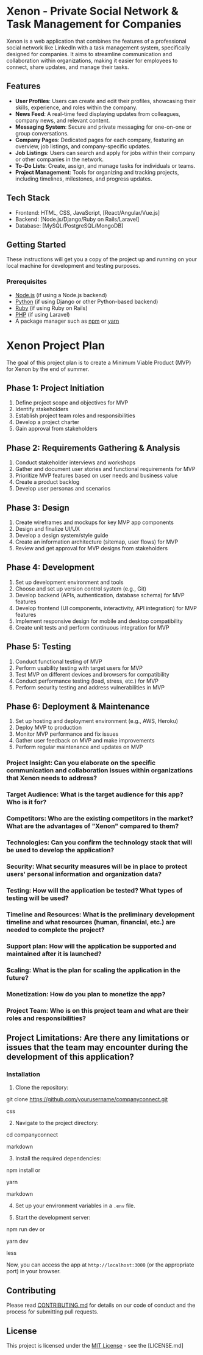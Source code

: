   # Xenon - Private Social Network & Task Management for Companies

Xenon is a web application that combines the features of a professional social network like LinkedIn with a task management system, specifically designed for companies. It aims to streamline communication and collaboration within organizations, making it easier for employees to connect, share updates, and manage their tasks.

## Features

- **User Profiles**: Users can create and edit their profiles, showcasing their skills, experience, and roles within the company.
- **News Feed**: A real-time feed displaying updates from colleagues, company news, and relevant content.
- **Messaging System**: Secure and private messaging for one-on-one or group conversations.
- **Company Pages**: Dedicated pages for each company, featuring an overview, job listings, and company-specific updates.
- **Job Listings**: Users can search and apply for jobs within their company or other companies in the network.
- **To-Do Lists**: Create, assign, and manage tasks for individuals or teams.
- **Project Management**: Tools for organizing and tracking projects, including timelines, milestones, and progress updates.

## Tech Stack

- Frontend: HTML, CSS, JavaScript, [React/Angular/Vue.js]
- Backend: [Node.js/Django/Ruby on Rails/Laravel]
- Database: [MySQL/PostgreSQL/MongoDB]

## Getting Started

These instructions will get you a copy of the project up and running on your local machine for development and testing purposes.

### Prerequisites

- [Node.js](https://nodejs.org/) (if using a Node.js backend)
- [Python](https://www.python.org/) (if using Django or other Python-based backend)
- [Ruby](https://www.ruby-lang.org/) (if using Ruby on Rails)
- [PHP](https://www.php.net/) (if using Laravel)
- A package manager such as [npm](https://www.npmjs.com/) or [yarn](https://yarnpkg.com/)


# Xenon Project Plan

The goal of this project plan is to create a Minimum Viable Product (MVP) for Xenon by the end of summer.

## Phase 1: Project Initiation

1. Define project scope and objectives for MVP
2. Identify stakeholders
3. Establish project team roles and responsibilities
4. Develop a project charter
5. Gain approval from stakeholders

## Phase 2: Requirements Gathering & Analysis

1. Conduct stakeholder interviews and workshops
2. Gather and document user stories and functional requirements for MVP
3. Prioritize MVP features based on user needs and business value
4. Create a product backlog
5. Develop user personas and scenarios

## Phase 3: Design

1. Create wireframes and mockups for key MVP app components
2. Design and finalize UI/UX
3. Develop a design system/style guide
4. Create an information architecture (sitemap, user flows) for MVP
5. Review and get approval for MVP designs from stakeholders

## Phase 4: Development

1. Set up development environment and tools
2. Choose and set up version control system (e.g., Git)
3. Develop backend (APIs, authentication, database schema) for MVP features
4. Develop frontend (UI components, interactivity, API integration) for MVP features
5. Implement responsive design for mobile and desktop compatibility
6. Create unit tests and perform continuous integration for MVP

## Phase 5: Testing

1. Conduct functional testing of MVP
2. Perform usability testing with target users for MVP
3. Test MVP on different devices and browsers for compatibility
4. Conduct performance testing (load, stress, etc.) for MVP
5. Perform security testing and address vulnerabilities in MVP

## Phase 6: Deployment & Maintenance

1. Set up hosting and deployment environment (e.g., AWS, Heroku)
2. Deploy MVP to production
3. Monitor MVP performance and fix issues
4. Gather user feedback on MVP and make improvements
5. Perform regular maintenance and updates on MVP


### Project Insight: Can you elaborate on the specific communication and collaboration issues within organizations that Xenon needs to address?
### Target Audience: What is the target audience for this app? Who is it for?
### Competitors: Who are the existing competitors in the market? What are the advantages of "Xenon" compared to them?
### Technologies: Can you confirm the technology stack that will be used to develop the application?
### Security: What security measures will be in place to protect users' personal information and organization data?
### Testing: How will the application be tested? What types of testing will be used?
### Timeline and Resources: What is the preliminary development timeline and what resources (human, financial, etc.) are needed to complete the project?
### Support plan: How will the application be supported and maintained after it is launched?
### Scaling: What is the plan for scaling the application in the future?
### Monetization: How do you plan to monetize the app?
### Project Team: Who is on this project team and what are their roles and responsibilities?

## Project Limitations: Are there any limitations or issues that the team may encounter during the development of this application?


### Installation

1. Clone the repository:

git clone https://github.com/yourusername/companyconnect.git

css


2. Navigate to the project directory:

cd companyconnect

markdown


3. Install the required dependencies:

npm install
or

yarn

markdown


4. Set up your environment variables in a `.env` file.

5. Start the development server:

npm run dev
or

yarn dev

less


Now, you can access the app at `http://localhost:3000` (or the appropriate port) in your browser.

## Contributing

Please read [CONTRIBUTING.md](CONTRIBUTING.md) for details on our code of conduct and the process for submitting pull requests.

## License

This project is licensed under the [MIT License](LICENSE.md) - see the [LICENSE.md]
